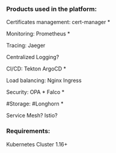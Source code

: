 ### Products used in the platform:

Certificates management:
cert-manager *

Monitoring:
Prometheus * 

Tracing:
Jaeger

Centralized Logging?


CI/CD:
Tekton
ArgoCD * 


Load balancing:
Nginx Ingress

Security:
OPA *
Falco *

#Storage:
#Longhorn * 

Service Mesh?
Istio?

### Requirements:

Kubernetes Cluster 1.16+

